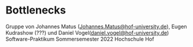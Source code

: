 # Bottlenecks
Gruppe von Johannes Matus (Johannes.Matus@hof-university.de), Eugen Kudrashow (???) und Daniel Vogel(daniel.vogel@hof-university.de)
Software-Praktikum Sommersemester 2022
Hochschule Hof
